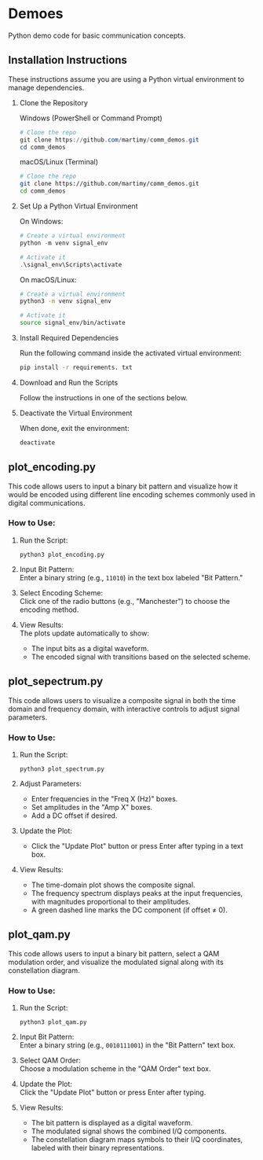 # Demoes

Python demo code for basic communication concepts.


## Installation Instructions

These instructions assume you are using a Python virtual environment to manage dependencies.

1. Clone the Repository

    Windows (PowerShell or Command Prompt)

    ```powershell
    # Clone the repo
    git clone https://github.com/martimy/comm_demos.git
    cd comm_demos
    ```

    macOS/Linux (Terminal)
    ```bash
    # Clone the repo
    git clone https://github.com/martimy/comm_demos.git
    cd comm_demos
    ```

2. Set Up a Python Virtual Environment  

    On Windows:  
    ```powershell
    # Create a virtual environment
    python -m venv signal_env

    # Activate it
    .\signal_env\Scripts\activate
    ```

    On macOS/Linux:  
    ```bash
    # Create a virtual environment
    python3 -m venv signal_env

    # Activate it
    source signal_env/bin/activate
    ```

3. Install Required Dependencies  

    Run the following command inside the activated virtual environment:  
    ```bash
    pip install -r requirements. txt
    ```

4. Download and Run the Scripts  

    Follow the instructions in one of the sections below.


5. Deactivate the Virtual Environment  

    When done, exit the environment:  
    ```bash
    deactivate
    ```

## plot_encoding.py

This code allows users to input a binary bit pattern and visualize how it would be encoded using different line encoding schemes commonly used in digital communications.

### How to Use:

1. Run the Script:  

    ```
    python3 plot_encoding.py
    ```

2. Input Bit Pattern:  
   Enter a binary string (e.g., `11010`) in the text box labeled "Bit Pattern."

3. Select Encoding Scheme:  
   Click one of the radio buttons (e.g., "Manchester") to choose the encoding method.

4. View Results:  
   The plots update automatically to show:
   - The input bits as a digital waveform.
   - The encoded signal with transitions based on the selected scheme.

## plot_sepectrum.py

This code allows users to visualize a composite signal in both the time domain and frequency domain, with interactive controls to adjust signal parameters.

### How to Use:

1. Run the Script:  

    ```
    python3 plot_spectrum.py
    ```

2. Adjust Parameters:
   - Enter frequencies in the "Freq X (Hz)" boxes.
   - Set amplitudes in the "Amp X" boxes.
   - Add a DC offset if desired.

3. Update the Plot:
   - Click the "Update Plot" button or press Enter after typing in a text box.

4. View Results:
   - The time-domain plot shows the composite signal.
   - The frequency spectrum displays peaks at the input frequencies, with magnitudes proportional to their amplitudes.
   - A green dashed line marks the DC component (if offset ≠ 0).


## plot_qam.py

This code allows users to input a binary bit pattern, select a QAM modulation order, and visualize the modulated signal along with its constellation diagram.

### How to Use:

1. Run the Script:  

    ```
    python3 plot_qam.py
    ```

2. Input Bit Pattern:  
   Enter a binary string (e.g., `0010111001`) in the "Bit Pattern" text box.

3. Select QAM Order:  
   Choose a modulation scheme in the "QAM Order" text box.

4. Update the Plot:  
   Click the "Update Plot" button or press Enter after typing.

5. View Results:
   - The bit pattern is displayed as a digital waveform.
   - The modulated signal shows the combined I/Q components.
   - The constellation diagram maps symbols to their I/Q coordinates, labeled with their binary representations.

